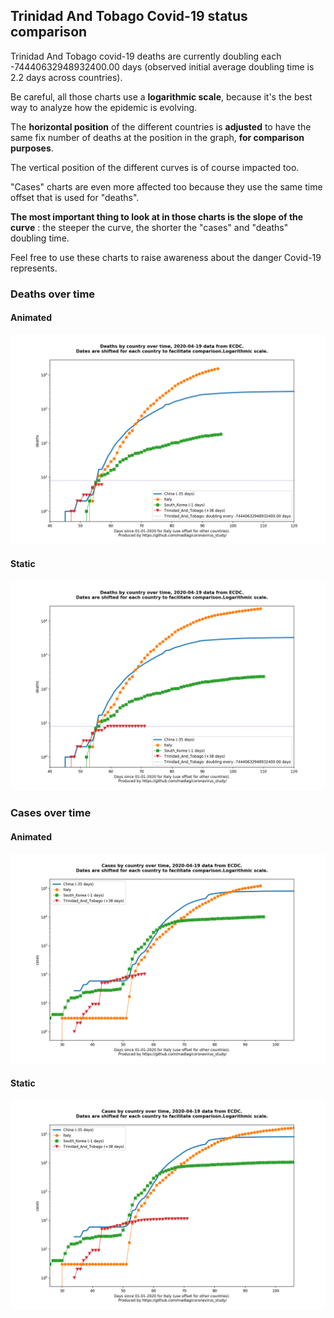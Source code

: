 ## Trinidad And Tobago Covid-19 status comparison 

Trinidad And Tobago covid-19 deaths are currently doubling each -74440632948932400.00 days (observed initial average doubling time is 2.2 days across countries).



Be careful, all those charts use a **logarithmic scale**, because it's the best way to analyze how the epidemic is evolving.
 
The **horizontal position** of the different countries is **adjusted** to have the same fix number of deaths at the position in the graph, **for comparison purposes**.

The vertical position of the different curves is of course impacted too.

"Cases" charts are even more affected too because they use the same time offset that is used for "deaths".

**The most important thing to look at in those charts is the slope of the curve** : the steeper the curve, the shorter the "cases" and "deaths" doubling time.

Feel free to use these charts to raise awareness about the danger Covid-19 represents. 


 
### Deaths over time
 
#### Animated
![Trinidad And Tobago covid-19 deaths animated chart](https://raw.githubusercontent.com/madlag/coronavirus_study/master/notebooks/graphs/2020-04-19/countries/Trinidad_And_Tobago/2020-04-19_Trinidad_And_Tobago_deaths.gif "Trinidad And Tobago covid-19 deaths animated chart")   
 
#### Static
![Trinidad And Tobago covid-19 deaths static chart](https://raw.githubusercontent.com/madlag/coronavirus_study/master/notebooks/graphs/2020-04-19/countries/Trinidad_And_Tobago/2020-04-19_Trinidad_And_Tobago_deaths.png "Trinidad And Tobago covid-19 deaths static chart")   

 
### Cases over time
 
#### Animated
![Trinidad And Tobago covid-19 cases animated chart](https://raw.githubusercontent.com/madlag/coronavirus_study/master/notebooks/graphs/2020-04-19/countries/Trinidad_And_Tobago/2020-04-19_Trinidad_And_Tobago_cases.gif "Trinidad And Tobago covid-19 cases animated chart")   
 
#### Static
![Trinidad And Tobago covid-19 cases static chart](https://raw.githubusercontent.com/madlag/coronavirus_study/master/notebooks/graphs/2020-04-19/countries/Trinidad_And_Tobago/2020-04-19_Trinidad_And_Tobago_cases.png "Trinidad And Tobago covid-19 cases static chart")   

